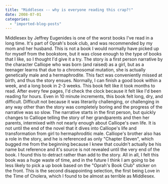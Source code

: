 ```yaml
---
title: "Middlesex -- why is everyone reading this crap?!"
date: 2008-07-01
categories: 
  - "imported-blog-posts"
---
```


Middlesex by Jeffrey Eugenides is one of the worst books I've read in a long time. It's part of Oprah's book club, and was recommended by my mom and her husband. This is not a book I would normally have picked up for myself from the bookstore, but it was close enough to the type of books that I like, so I thought I'd give it a try. The story is a first person narrative by the character Calliope who was born (and raised) as a girl, but as a teenager learns that due to a chromosomal mutation, she is actually genetically male and a hermaphrodite. This fact was conveniently missed at birth, and thus the story ensues. Normally, I can finish a good book within a week, and a long book in 2-3 weeks. This book felt like it took months to read. After every few pages, I'd check the clock because it felt like I'd been reading for hours. Even in 10 minute increments, this book felt long, dry, and difficult. Difficult not because it was literarily challenging, or challenging in any way other than the story was completely boring and the progress of the narrative was so slow. The narrative starts in the first person, but quickly changes to Calliope telling the story of her grandparents and then her parents, intermixed with not nearly enough about Calliope's own life. It is not until the end of the novel that it dives into Calliope's life and transformation from girl to hermaphroditic male. Calliope's brother also has a role in the story, and he is referenced as only "Chapter Eleven", which bugged me from the beginning because I knew that couldn't actually be his name but reference and it's source is not revealed until the very end of the book. I found this to detract rather than add to the story. All in all, I felt this book was a huge waste of time, and in the future I think I am going to be less likely to pick a up book based on the "Oprah's Book Club" sticker on the front. This is the second disappointing selection, the first being Love in the Time of Cholera, which I found to be almost as terrible as Middlesex.
